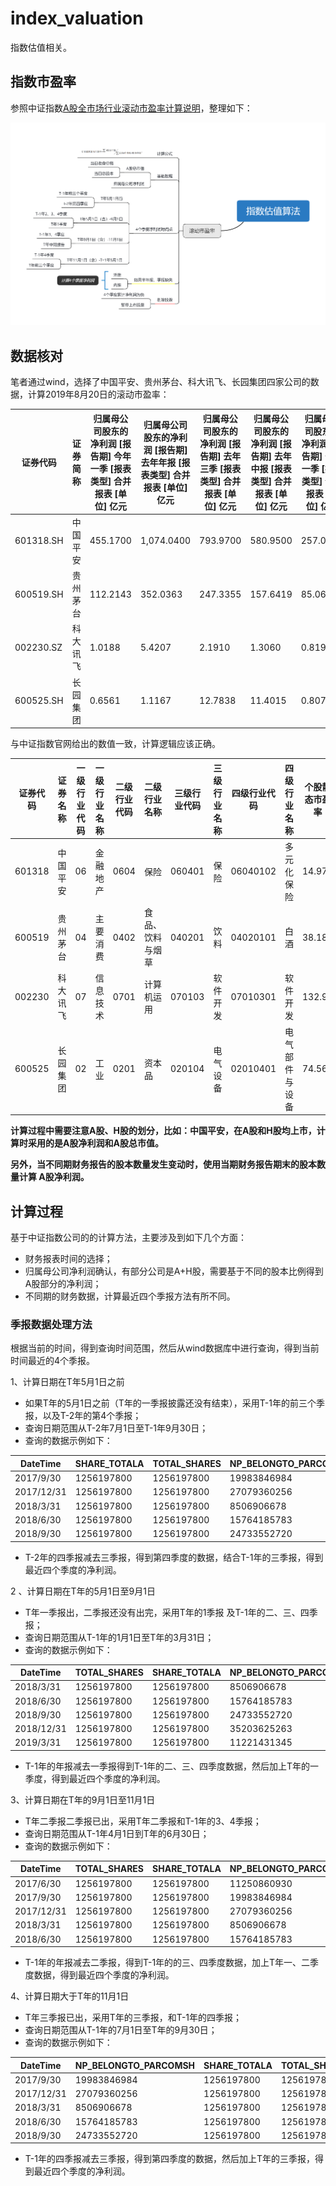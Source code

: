 # index_valuation
指数估值相关。

## 指数市盈率

参照中证指数[A股全市场行业滚动市盈率计算说明](http://www.csindex.com.cn/uploads/downloads/pe_ratio/files/gdsyl.pdf)，整理如下：

![指数估值](valuation.png)



## 数据核对

笔者通过wind，选择了中国平安、贵州茅台、科大讯飞、长园集团四家公司的数据，计算2019年8月20日的滚动市盈率：

| 证券代码  | 证券简称 | 归属母公司股东的净利润            [报告期] 今年一季            [报表类型] 合并报表            [单位] 亿元 | 归属母公司股东的净利润            [报告期] 去年年报            [报表类型] 合并报表            [单位] 亿元 | 归属母公司股东的净利润            [报告期] 去年三季            [报表类型] 合并报表            [单位] 亿元 | 归属母公司股东的净利润            [报告期] 去年中报            [报表类型] 合并报表            [单位] 亿元 | 归属母公司股东的净利润            [报告期] 去年一季            [报表类型] 合并报表            [单位] 亿元 | 收盘价            [交易日期] 2019-08-20            [复权方式] 前复权            [单位] 元 | 总股本            [交易日期] 2019-08-20            [单位] 亿股 | A股合计            [交易日期] 2019-08-20            [单位] 亿股 | 去年四季度 | 去年三季度 | 去年二季度 | 过去四个季度净利润总和 | A股净利润 | A股市值  | 滚动市盈率 |
| --------- | -------- | ------------------------------------------------------------ | ------------------------------------------------------------ | ------------------------------------------------------------ | ------------------------------------------------------------ | ------------------------------------------------------------ | ------------------------------------------------------------ | ------------------------------------------------------------ | ------------------------------------------------------------ | ---------- | ---------- | ---------- | ---------------------- | --------- | -------- | ---------- |
| 601318.SH | 中国平安 | 455.1700                                                     | 1,074.0400                                                   | 793.9700                                                     | 580.9500                                                     | 257.0200                                                     | 87.94000                                                     | 182.8024                                                     | 108.3266                                                     | 280.07     | 213.02     | 323.93     | 1,272.19               | 753.89    | 9526.241 | 12.6362    |
| 600519.SH | 贵州茅台 | 112.2143                                                     | 352.0363                                                     | 247.3355                                                     | 157.6419                                                     | 85.0691                                                      | 1,070.00000                                                  | 12.5620                                                      | 12.5620                                                      | 104.70     | 89.69      | 72.57      | 379.18                 | 379.18    | 13441.34 | 35.4483    |
| 002230.SZ | 科大讯飞 | 1.0188                                                       | 5.4207                                                       | 2.1910                                                       | 1.3060                                                       | 0.8199                                                       | 32.76000                                                     | 22.0053                                                      | 22.0053                                                      | 3.23       | 0.89       | 0.49       | 5.62                   | 5.62      | 720.8936 | 128.282    |
| 600525.SH | 长园集团 | 0.6561                                                       | 1.1167                                                       | 12.7838                                                      | 11.4015                                                      | 0.8073                                                       | 6.29000                                                      | 13.2367                                                      | 13.2367                                                      | -11.67     | 1.38       | 10.59      | 0.97                   | 0.97      | 83.25884 | 86.23391   |

与中证指数官网给出的数值一致，计算逻辑应该正确。

| 证券代码 | 证券名称 | 一级行业代码 | 一级行业名称 | 二级行业代码 | 二级行业名称     | 三级行业代码 | 三级行业名称 | 四级行业代码 | 四级行业名称   | 个股静态市盈率 | 个股滚动市盈率 | 个股市净率 | 个股股息率 |
| -------- | -------- | ------------ | ------------ | ------------ | ---------------- | ------------ | ------------ | ------------ | -------------- | -------------- | -------------- | ---------- | ---------- |
| 601318   | 中国平安 | 06           | 金融地产     | 0604         | 保险             | 060401       | 保险         | 06040102     | 多元化保险     | 14.97          | 12.64          | 2.68       | 1.96       |
| 600519   | 贵州茅台 | 04           | 主要消费     | 0402         | 食品、饮料与烟草 | 040201       | 饮料         | 04020101     | 白酒           | 38.18          | 35.45          | 10.83      | 1.36       |
| 002230   | 科大讯飞 | 07           | 信息技术     | 0701         | 计算机运用       | 070103       | 软件开发     | 07010301     | 软件开发       | 132.99         | 128.28         | 8.82       | -          |
| 600525   | 长园集团 | 02           | 工业         | 0201         | 资本品           | 020104       | 电气设备     | 02010401     | 电气部件与设备 | 74.56          | 86.24          | 1.57       | -          |

**计算过程中需要注意A股、H股的划分，比如：中国平安，在A股和H股均上市，计算时采用的是A股净利润和A股总市值。**



**另外，当不同期财务报告的股本数量发生变动时，使用当期财务报告期末的股本数量计算 A股净利润。**



## 计算过程

基于中证指数公司的的计算方法，主要涉及到如下几个方面：

- 财务报表时间的选择；
- 归属母公司净利润确认，有部分公司是A+H股，需要基于不同的股本比例得到A股部分的净利润；
- 不同期的财务数据，计算最近四个季报方法有所不同。

### 季报数据处理方法

根据当前的时间，得到查询时间范围，然后从wind数据库中进行查询，得到当前时间最近的4个季报。

1、计算日期在T年5月1日之前

- 如果T年的5月1日之前（T年的一季报披露还没有结束），采用T-1年的前三个季报，以及T-2年的第4个季报；
- 查询日期范围从T-2年7月1日至T-1年9月30日；
- 查询的数据示例如下：

| DateTime   | SHARE_TOTALA | TOTAL_SHARES | NP_BELONGTO_PARCOMSH |
| ---------- | ------------ | ------------ | -------------------- |
| 2017/9/30  | 1256197800   | 1256197800   | 19983846984          |
| 2017/12/31 | 1256197800   | 1256197800   | 27079360256          |
| 2018/3/31  | 1256197800   | 1256197800   | 8506906678           |
| 2018/6/30  | 1256197800   | 1256197800   | 15764185783          |
| 2018/9/30  | 1256197800   | 1256197800   | 24733552720          |

- T-2年的四季报减去三季报，得到第四季度的数据，结合T-1年的三季报，得到最近四个季度的净利润。

2 、计算日期在T年的5月1日至9月1日

- T年一季报出，二季报还没有出完，采用T年的1季报 及T-1年的二、三、四季报；
- 查询日期范围从T-1年的1月1日至T年的3月31日；
- 查询的数据示例如下：

| DateTime   | TOTAL_SHARES | SHARE_TOTALA | NP_BELONGTO_PARCOMSH |
| ---------- | ------------ | ------------ | -------------------- |
| 2018/3/31  | 1256197800   | 1256197800   | 8506906678           |
| 2018/6/30  | 1256197800   | 1256197800   | 15764185783          |
| 2018/9/30  | 1256197800   | 1256197800   | 24733552720          |
| 2018/12/31 | 1256197800   | 1256197800   | 35203625263          |
| 2019/3/31  | 1256197800   | 1256197800   | 11221431345          |

- T-1年的年报减去一季报得到T-1年的二、三、四季度数据，然后加上T年的一季度，得到最近四个季度的净利润。

3、计算日期在T年的9月1日至11月1日

- T年二季报二季报已出，采用T年二季报和T-1年的3、4季报；
- 查询日期范围从T-1年4月1日到T年的6月30日；
- 查询的数据示例如下：

| DateTime   | TOTAL_SHARES | SHARE_TOTALA | NP_BELONGTO_PARCOMSH |
| ---------- | ------------ | ------------ | -------------------- |
| 2017/6/30  | 1256197800   | 1256197800   | 11250860930          |
| 2017/9/30  | 1256197800   | 1256197800   | 19983846984          |
| 2017/12/31 | 1256197800   | 1256197800   | 27079360256          |
| 2018/3/31  | 1256197800   | 1256197800   | 8506906678           |
| 2018/6/30  | 1256197800   | 1256197800   | 15764185783          |

- T-1年的年报减去二季报，得到T-1年的的三、四季度数据，加上T年一、二季度数据，得到最近四个季度的净利润。

4、计算日期大于T年的11月1日

- T年三季报已出，采用T年的三季报，和T-1年的四季报；
- 查询日期范围从T-1年的7月1日至T年的9月30日；
- 查询的数据示例如下：

| DateTime   | NP_BELONGTO_PARCOMSH | SHARE_TOTALA | TOTAL_SHARES |
| ---------- | -------------------- | ------------ | ------------ |
| 2017/9/30  | 19983846984          | 1256197800   | 1256197800   |
| 2017/12/31 | 27079360256          | 1256197800   | 1256197800   |
| 2018/3/31  | 8506906678           | 1256197800   | 1256197800   |
| 2018/6/30  | 15764185783          | 1256197800   | 1256197800   |
| 2018/9/30  | 24733552720          | 1256197800   | 1256197800   |

- T-1年的四季报减去三季报，得到第四季度的数据，然后加上T年的三季报，得到最近四个季度的净利润。